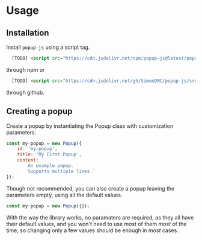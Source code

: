 Usage
=====

Installation
------------

Install `popup-js` using a script tag.

```html
  [TODO] <script src="https://cdn.jsdelivr.net/npm/popup-js@latest/popup.min.js"></script>
```
through npm or
```html
  [TODO] <script src="https://cdn.jsdelivr.net/gh/SimonDMC/popup-js/src/popup.min.js"></script>
```
through github.

Creating a popup
----------------

Create a popup by instantiating the Popup class with customization parameters.

```javascript
const my-popup = new Popup({
    id: 'my-popup',
    title: 'My First Popup',
    content: `
        An example popup.
        Supports multiple lines.`
});
```

Though not recommended, you can also create a popup leaving the parameters empty, using all the default values.

```javascript
const my-popup = new Popup({});
```

With the way the library works, no paramaters are required, as they all have their default values, and
you won't need to use *most* of them *most* of the time, so changing only a few values should be
enough in *most* cases.